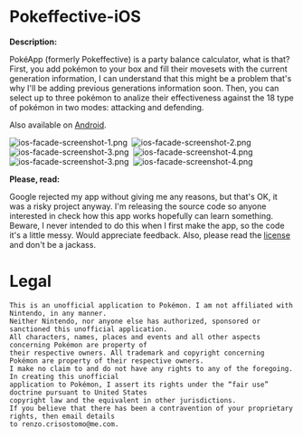 Pokeffective-iOS
================

__Description:__

PokéApp (formerly Pokeffective) is a party balance calculator, what is that? First, you add pokémon to your box and fill their movesets with the current generation information, I can understand that this might be a problem that's why I'll be adding previous generations information soon. Then, you can select up to three pokémon to analize their effectiveness against the 18 type of pokémon in two modes: attacking and defending.

Also available on [Android](https://github.com/Ruenzuo/Pokeffective-Android).

![ios-facade-screenshot-1.png](https://dl.dropboxusercontent.com/u/12352209/GitHub/pokeffective-ios-screenshot-1.PNG)&nbsp;
![ios-facade-screenshot-2.png](https://dl.dropboxusercontent.com/u/12352209/GitHub/pokeffective-ios-screenshot-2.PNG)
![ios-facade-screenshot-3.png](https://dl.dropboxusercontent.com/u/12352209/GitHub/pokeffective-ios-screenshot-3.PNG)&nbsp;
![ios-facade-screenshot-4.png](https://dl.dropboxusercontent.com/u/12352209/GitHub/pokeffective-ios-screenshot-4.PNG)
![ios-facade-screenshot-3.png](https://dl.dropboxusercontent.com/u/12352209/GitHub/pokeffective-ios-screenshot-5.PNG)&nbsp;
![ios-facade-screenshot-4.png](https://dl.dropboxusercontent.com/u/12352209/GitHub/pokeffective-ios-screenshot-6.PNG)

__Please, read:__

Google rejected my app without giving me any reasons, but that's OK, it was a risky project anyway. I'm releasing the source code so anyone interested in check how this app works hopefully can learn something. Beware, I never intended to do this when I first make the app, so the code it's a little messy. Would appreciate feedback. Also, please read the [license](https://github.com/Ruenzuo/Pokeffective-iOS/blob/master/License) and don't be a jackass.

Legal
=====

    This is an unofficial application to Pokémon. I am not affiliated with Nintendo, in any manner. 
    Neither Nintendo, nor anyone else has authorized, sponsored or sanctioned this unofficial application. 
    All characters, names, places and events and all other aspects concerning Pokémon are property of 
    their respective owners. All trademark and copyright concerning Pokémon are property of their respective owners. 
    I make no claim to and do not have any rights to any of the foregoing. In creating this unofficial 
    application to Pokémon, I assert its rights under the “fair use” doctrine pursuant to United States 
    copyright law and the equivalent in other jurisdictions. 
    If you believe that there has been a contravention of your proprietary rights, then email details 
    to renzo.crisostomo@me.com.
